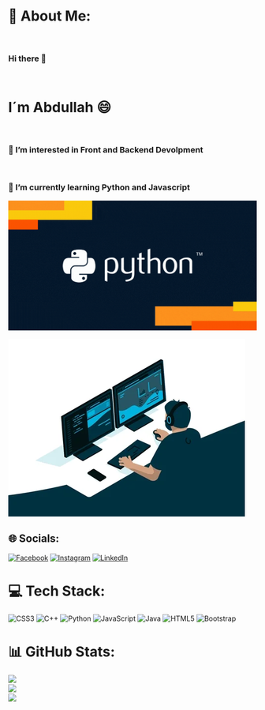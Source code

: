 # 💫 About Me:
<br><h3>Hi there 👋</h3><br><h1>I´m Abdullah 😄</h1><br><h3>👀 I’m interested in Front and Backend Devolpment</h3><br><h3>🌱 I’m currently learning Python and Javascript</h3>

![](https://github.com/AbdullahBakir97/AbdullahBakir97/blob/main/giphy1.gif)

![](https://github.com/AbdullahBakir97/AbdullahBakir97/blob/main/giphy.webp)

## 🌐 Socials:
[![Facebook](https://img.shields.io/badge/Facebook-%231877F2.svg?logo=Facebook&logoColor=white)](https://facebook.com/https://www.facebook.com/profile.php?id=100007615024761/) [![Instagram](https://img.shields.io/badge/Instagram-%23E4405F.svg?logo=Instagram&logoColor=white)](https://instagram.com/https://www.instagram.com/abdullahbakir/) [![LinkedIn](https://img.shields.io/badge/LinkedIn-%230077B5.svg?logo=linkedin&logoColor=white)](https://linkedin.com/in/https://www.linkedin.com/in/abdullah-bakir-809065273/) 

# 💻 Tech Stack:
![CSS3](https://img.shields.io/badge/css3-%231572B6.svg?style=plastic&logo=css3&logoColor=white) ![C++](https://img.shields.io/badge/c++-%2300599C.svg?style=plastic&logo=c%2B%2B&logoColor=white) ![Python](https://img.shields.io/badge/python-3670A0?style=plastic&logo=python&logoColor=ffdd54) ![JavaScript](https://img.shields.io/badge/javascript-%23323330.svg?style=plastic&logo=javascript&logoColor=%23F7DF1E) ![Java](https://img.shields.io/badge/java-%23ED8B00.svg?style=plastic&logo=java&logoColor=white) ![HTML5](https://img.shields.io/badge/html5-%23E34F26.svg?style=plastic&logo=html5&logoColor=white) ![Bootstrap](https://img.shields.io/badge/bootstrap-%23563D7C.svg?style=plastic&logo=bootstrap&logoColor=white) 
# 📊 GitHub Stats:
![](https://github-readme-stats.vercel.app/api?username=AbdullahBakir97&theme=dark&hide_border=true&include_all_commits=false&count_private=false)<br/>
![](https://github-readme-streak-stats.herokuapp.com/?user=AbdullahBakir97&theme=dark&hide_border=true)<br/>
![](https://github-readme-stats.vercel.app/api/top-langs/?username=AbdullahBakir97&theme=dark&hide_border=true&include_all_commits=false&count_private=false&layout=compact)


<!-- Proudly created with GPRM ( ht

 
<!--
**AbdullahBakir97/AbdullahBakir97** is a ✨ _special_ ✨ repository because its `README.md` (this file) appears on your GitHub profile.

https://www.instagram.com/abdulahbaker/
